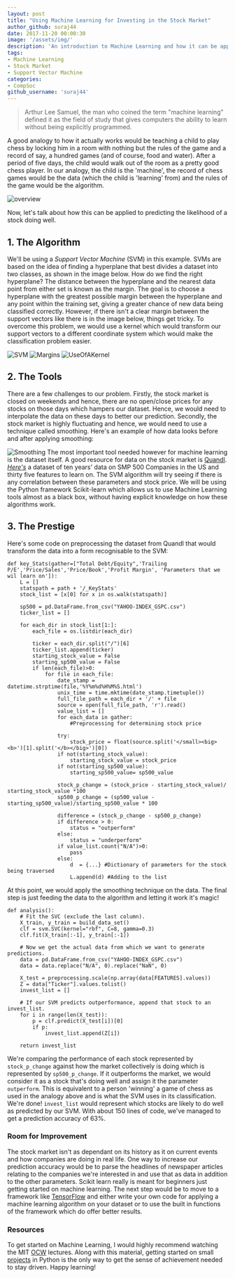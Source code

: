 ```yaml
---
layout: post
title: "Using Machine Learning for Investing in the Stock Market"
author_github: suraj44
date: 2017-11-20 00:00:30
image: '/assets/img/'
description: 'An introduction to Machine Learning and how it can be applied to the stock market'
tags:
- Machine Learning
- Stock Market
- Support Vector Machine
categories:
- CompSoc
github_username: 'suraj44'
---
```


> Arthur Lee Samuel, the man who coined the term "machine learning" defined it as the field of
study that gives computers the ability to learn without being explicitly programmed. 

A good analogy to how it actually works would be teaching a child to play chess by locking him in a room with nothing but the rules of the game and a record of say, a hundred games (and of course, food and water). After a period of five days, the child would walk out of the room as a pretty good chess player. In our analogy, the child is the 'machine', the record of chess games would be the data (which the child is 'learning' from) and the rules of the game would be the algorithm.

![overview](https://i.imgur.com/VG0it3w.png)

Now, let's talk about how this can be applied to predicting the likelihood of a stock doing well.


## 1. The Algorithm
We'll be using a *Support Vector Machine* (SVM) in this example. SVMs are based on the idea of finding a hyperplane that best divides a dataset into two classes, as shown in the image below. How do we find the right hyperplane? The distance between the hyperplane and the nearest data point from either set is known as the margin. The goal is to choose a hyperplane with the greatest possible margin between the hyperplane and any point within the training set, giving a greater chance of new data being classified correctly. However, if there isn't a clear margin between the support vectors like there is in the image below, things get tricky. To overcome this problem, we would use a kernel which would transform our support vectors to a different coordinate system which would make the classification problem easier. 

![SVM](http://blog.aylien.com/wp-content/uploads/2016/06/tumblr_inline_o9aa8dYRkB1u37g00_540.png) ![Margins](http://blog.aylien.com/wp-content/uploads/2016/06/tumblr_inline_o9aa9nH3WQ1u37g00_540.png) ![UseOfAKernel](http://blog.aylien.com/wp-content/uploads/2016/06/tumblr_inline_o9aabehtqP1u37g00_540.png)

## 2. The Tools
There are a few challenges to our problem. Firstly, the stock market is closed on weekends and hence, there are no open/close prices for any stocks on those days which hampers our dataset. Hence, we would need to interpolate the data on these days to better our prediction. Secondly, the stock market is highly fluctuating and hence, we would need to use a technique called smoothing. Here's an example of how data looks before and after applying smoothing: 

![Smoothing](https://i.imgur.com/tJSnvVq.png)
The most important tool needed however for machine learning is the dataset itself. A good resource for data on the stock market is [Quandl](https://www.quandl.com/product/WIKIP/WIKI/PRICES-Quandl-End-Of-Day-Stocks-Info). [*Here's*](https://raw.githubusercontent.com/michaelgu95/machine-learning-stocks/master/YAHOO-INDEX_GSPC.csv) a dataset of ten years' data on SMP 500 Companies in the US and thirty five features to learn on. The SVM algorithm will try seeing if there is any correlation between these parameters and stock price.  We will be using the Python framework Scikit-learn which allows us to use Machine Learning tools almost as a black box, without having explicit knowledge on how these algorithms work.


## 3. The Prestige
Here's some code on preprocessing the dataset from Quandl that would transform the data into a form recognisable to the SVM:




    def key_Stats(gather=["Total Debt/Equity",'Trailing P/E','Price/Sales','Price/Book','Profit Margin', 'Parameters that we wil learn on']):
	    L = []
	    statspath = path + '/_KeyStats'
	    stock_list = [x[0] for x in os.walk(statspath)]
     	
	    sp500 = pd.DataFrame.from_csv("YAHOO-INDEX_GSPC.csv")
	    ticker_list = []
     	
	    for each_dir in stock_list[1:]:
     		each_file = os.listdir(each_dir)
     		
     		ticker = each_dir.split("/")[6]
     		ticker_list.append(ticker)
     		starting_stock_value = False
     		starting_sp500_value = False
     		if len(each_file)>0:
     			for file in each_file:
     				date_stamp = datetime.strptime(file,'%Y%m%d%H%M%S.html')
     				unix_time = time.mktime(date_stamp.timetuple())
     				full_file_path = each_dir + '/' + file 
     				source = open(full_file_path, 'r').read()
				    value_list = []
				    for each_data in gather:
					    #Preprocessing for determining stock price
				
				    try:
					    stock_price = float(source.split('</small><big><b>')[1].split('</b></big>')[0])
				    if not(starting_stock_value):
					    starting_stock_value = stock_price
				    if not(starting_sp500_value):
					    starting_sp500_value= sp500_value

				    stock_p_change = (stock_price - starting_stock_value)/ starting_stock_value *100
				    sp500_p_change = (sp500_value - starting_sp500_value)/starting_sp500_value * 100

				    difference = (stock_p_change - sp500_p_change)
				    if difference > 0:
					    status = "outperform"
				    else:
					    status = "underperform"
				    if value_list.count("N/A")>0:
					    pass
				    else:
					    d  = {...} #Dictionary of parameters for the stock being traversed 
					    L.append(d) #Adding to the list 
				
 	


At this point, we would apply the smoothing technique on the data. The final step is just feeding the data to the algorithm and letting it work it's magic!


    def analysis():
        # Fit the SVC (exclude the last column).
        X_train, y_train = build_data_set()
        clf = svm.SVC(kernel="rbf", C=8, gamma=0.3)
        clf.fit(X_train[:-1], y_train[:-1])

        # Now we get the actual data from which we want to generate predictions.
        data = pd.DataFrame.from_csv("YAHOO-INDEX_GSPC.csv")
        data = data.replace("N/A", 0).replace("NaN", 0)

        X_test = preprocessing.scale(np.array(data[FEATURES].values))
        Z = data["Ticker"].values.tolist()
        invest_list = []

        # If our SVM predicts outperformance, append that stock to an invest_list.
        for i in range(len(X_test)):
            p = clf.predict(X_test[i])[0]
            if p:
                invest_list.append(Z[i])

        return invest_list

We're comparing the performance of each stock represented by  `stock_p_change` against how the market collectively is doing which is represented by `sp500_p_change`. If it outperforms the market, we would consider it as a stock that's doing well and assign it the parameter `outperform`. This is equivalent to a person 'winning' a game of chess as used in the analogy above and is what the SVM uses in its classification. 
We're done! `invest_list` would represent which stocks are likely to do well as predicted by our SVM. With about 150 lines of code, we've managed to get a prediction accuracy of 63%.

### Room for Improvement
The stock market isn't as dependant on its history as it on current events and how companies are doing in real life. One way to increase our prediction accuracy would be to parse the headlines of newspaper articles relating to the companies we're interested in and use that as data in addition to the other parameters. Scikit learn really is meant for beginners just getting started on machine learning. The next step would be to move to a framework like [TensorFlow](https://www.tensorflow.org/) and either write your own code for applying a machine learning algorithm on your dataset or to use the built in functions of the framework which do offer better results.

### Resources
To get started on Machine Learning, I would highly recommend watching the MIT [OCW](https://www.youtube.com/watch?v=TjZBTDzGeGg&list=PLUl4u3cNGP63gFHB6xb-kVBiQHYe_4hSi) lectures. Along with this material, getting started on small [projects](https://elitedatascience.com/machine-learning-projects-for-beginners) in Python is the only way to get the sense of achievement needed to stay driven. Happy learning!

